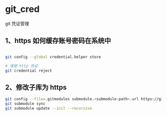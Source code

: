 # git_cred

git 凭证管理

## 1、https 如何缓存账号密码在系统中
```Bash

git config --global credential.helper store

# 清理 http 凭证
git credential reject
```

## 2、修改子库为 https
```Bash
git config --file=.gitmodules submodule.<submodule-path>.url https://github.com/username/repository.git
git submodule sync
git submodule update --init --recursive

```